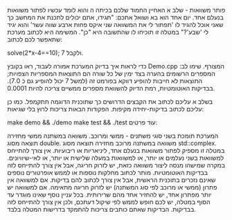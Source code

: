 פותר משוואות - שלב א
האחיין החמוד שלכם בכיתה ה והוא לומד עכשיו לפתור משוואות בנעלם אחד. יום אחד הוא בא ושואל אתכם: "תגידו, אתם יכולים לתכנת את המחשב כך שאני אוכל להגיד לו 'תפתור לי את המשוואה שני איקס פחות ארבע שווה עשר' והוא יגיד לי 'שבע'?" במטלה זו תוכיחו לו שהתשובה היא "כן". המשימה היא לכתוב מערכת שתאפשר לכם לכתוב:

solve(2*x-4==10);
ולקבל 7.

כדי לראות איך בדיוק המערכת אמורה לעבוד, ראו בקובץ Demo.cpp המצורף. שימו לב: המספרים הרשומים בהערה בצד ימין של כל שורה הם התוצאות המספריות הצפויות; התוצאות לא חייבות להופיע דווקא בפורמט זה (למשל 7 יכול להופיע גם כ 7.0). בבדיקות האוטומטיות, רמת הדיוק להשוואת מספרים ממשיים צריכה להיות 0.0001.

בשלב א עליכם לכתוב את הקבצים הדרושים כך שתוכנית הדוגמה תתקמפל. כמו כן עליכם לכתוב בדיקות-יחידה מקיפות. הפקודות הבאות צריכות לרוץ בלי שגיאות:

make demo && ./demo
make test && ./test
עוד פרטים:

המערכת תומכת בשני סוגי משתנים - ממשי ומרוכב. משוואה במשתנה ממשי מחזירה תוצאה מסוג double. משוואה במשתנה מרוכב מחזירה תוצאה מסוג std::complex.
במטלה זו מספיק לפתור משוואות בנעלם אחד, ליניאריות או ריבועיות. אין צורך להתייחס למשוואות בשני נעלמים או יותר, או למשוואות במעלה שלישית או יותר, או לאי-שיוויונים. במקרה שמישהו מנסה ליצור משוואה כזאת, יש לזרוק חריגה, אבל אין צורך להתייחס לזה בבדיקות האוטומטיות.
מותר לכתוב מחלקות נוספות או לממש אופרטורים נוספים שאינם נזכרים בתוכנית הראשית, אבל אין צורך לכתוב להם בדיקות.
אם למשוואה אין פתרון (ממשי או מרוכב לפי סוג המשתנה) יש לזרוק חריגה מתאימה.
אם למשוואה יש יותר מפתרון אחד, יש להחזיר אחד מהם שרירותית.
בכל עניין נוסף שאינו מוגדר עד הסוף במטלה, יש לכם חופש לממש לפי שיקול דעתכם, ולכן אין צורך להתייחס לזה בבדיקות. הבדיקות שאתם כותבים צריכות להתמקד בדרישות המטלה בלבד.
